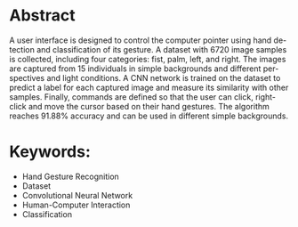 # Abstract

A user interface is designed to control the computer pointer using hand de- tection and classification of its gesture. A dataset with 6720 image samples is collected, including four categories: fist, palm, left, and right. The images are captured from 15 individuals in simple backgrounds and different per- spectives and light conditions. A CNN network is trained on the dataset to predict a label for each captured image and measure its similarity with other samples. Finally, commands are defined so that the user can click, right-click and move the cursor based on their hand gestures. The algorithm reaches 91.88% accuracy and can be used in different simple backgrounds.

# Keywords:
* Hand Gesture Recognition
* Dataset
* Convolutional Neural Network
* Human-Computer Interaction
* Classification
